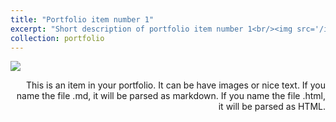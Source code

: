 ```yaml
---
title: "Portfolio item number 1"
excerpt: "Short description of portfolio item number 1<br/><img src='/images/500x300.png'>"
collection: portfolio
---
```


<img src='/images/500x300.png'> <p align="right"> This is an item in your portfolio. It can be have images or nice text. If you name the file .md, it will be parsed as markdown. If    you name the file .html, it will be parsed as HTML. </p>
